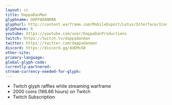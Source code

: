```yaml
---
layout: cc
title: DappaDanMan
glyphname: DAPPADANMAN
glyphurl: http://content.warframe.com/MobileExport/Lotus/Interface/Icons/Player/ContentCreators/DappaDanMan.png
glyphwave: 6
youtube: https://youtube.com/user/DappaDanProductions
twitch: https://twitch.tv/dappadanman
twitter: https://twitter.com/dappadanman
discord: https://discord.gg/4UEMs5B
other-site: 
primary-language: 
global-glyph-code: 
currently-partnered: 
stream-currency-needed-for-glyph: 
---
```

* Twitch glyph raffles while streaming warframe
* 2000 coins (166.66 hours) on Twitch
* Twitch Subscription
